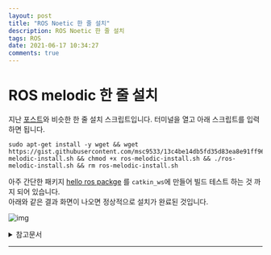 ```yaml
---
layout: post
title: "ROS Noetic 한 줄 설치"
description: ROS Noetic 한 줄 설치
tags: ROS
date: 2021-06-17 10:34:27
comments: true
---
```


# ROS melodic 한 줄 설치

지난 [포스트](https://msc9533.github.io/2021/02/ros-noetic-easy-install)와 비슷한 한 줄 설치 스크립트입니다.
터미널을 열고 아래 스크립트를 입력하면 됩니다.

```
sudo apt-get install -y wget && wget https://gist.githubusercontent.com/msc9533/13c4be14db5fd35d83ea8e91ff96eec3/raw/0fc596be617792c76248f5c1ff4cd8bbf35264b1/ros-melodic-install.sh && chmod +x ros-melodic-install.sh && ./ros-melodic-install.sh && rm ros-melodic-install.sh
```

아주 간단한 패키지 [hello ros packge](https://github.com/msc9533/hello-ros-pkg) 를 `catkin_ws`에 만들어 빌드 테스트 하는 것 까지 되어 있습니다.  
아래와 같은 결과 화면이 나오면 정상적으로 설치가 완료된 것입니다.

![img](https://i.imgur.com/1mdhJhF.png)

<details>
<summary>참고문서</summary>
<div markdown="1">

- [http://wiki.ros.org/noetic/Installation/Ubuntu](http://wiki.ros.org/noetic/Installation/Ubuntu)
- [http://wiki.ros.org/ROS/Tutorials/InstallingandConfiguringROSEnvironment](http://wiki.ros.org/ROS/Tutorials/InstallingandConfiguringROSEnvironment)
- [hello ros packge](https://github.com/msc9533/hello-ros-pkg)

</div>
</details>

---

<script id="dsq-count-scr" src="//msc9533.disqus.com/count.js" async></script>

